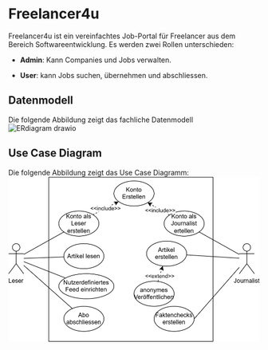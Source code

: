 
# Freelancer4u
Freelancer4u ist ein vereinfachtes Job-Portal für Freelancer aus dem Bereich Softwareentwicklung. Es werden zwei Rollen unterschieden:

- **Admin**: Kann Companies und Jobs verwalten.

- **User**: kann Jobs suchen, übernehmen und abschliessen.


## Datenmodell
Die folgende Abbildung zeigt das fachliche Datenmodell
![ERdiagram drawio](https://github.com/user-attachments/assets/7f5bf39f-ad8d-42c7-8850-c83983a15c2a)

## Use Case Diagram
Die folgende Abbildung zeigt das Use Case Diagramm:
![Use Case Diagram](./uc-diagram.drawio.svg)


